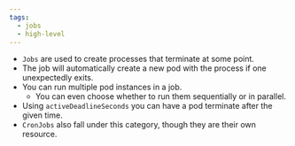 ```yaml
---
tags:
  - jobs
  - high-level
---
```

- `Jobs` are used to create processes that terminate at some point.
- The job will automatically create a new pod with the process if one unexpectedly exits.
- You can run multiple pod instances in a job.
	- You can even choose whether to run them sequentially or in parallel.
- Using `activeDeadlineSeconds` you can have a pod terminate after the given time.
- `CronJobs` also fall under this category, though they are their own resource. 